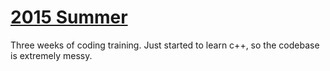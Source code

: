 # [2015 Summer](https://sites.google.com/site/2015cpstc/)

Three weeks of coding training. Just started to learn c++, so the codebase is
extremely messy.